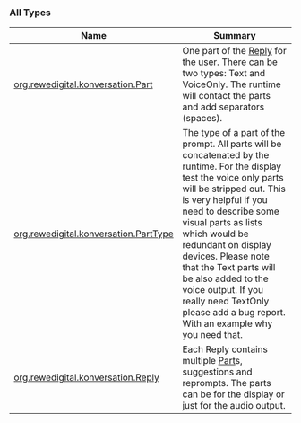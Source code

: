 

### All Types

| Name | Summary |
|---|---|
| [org.rewedigital.konversation.Part](../org.rewedigital.konversation/-part/index.md) | One part of the [Reply](../org.rewedigital.konversation/-reply/index.md) for the user. There can be two types: Text and VoiceOnly. The runtime will contact the parts and add separators (spaces). |
| [org.rewedigital.konversation.PartType](../org.rewedigital.konversation/-part-type/index.md) | The type of a part of the prompt. All parts will be concatenated by the runtime. For the display test the voice only parts will be stripped out. This is very helpful if you need to describe some visual parts as lists which would be redundant on display devices. Please note that the Text parts will be also added to the voice output. If you really need TextOnly please add a bug report. With an example why you need that. |
| [org.rewedigital.konversation.Reply](../org.rewedigital.konversation/-reply/index.md) | Each Reply contains multiple [Part](../org.rewedigital.konversation/-part/index.md)s, suggestions and reprompts. The parts can be for the display or just for the audio output. |
